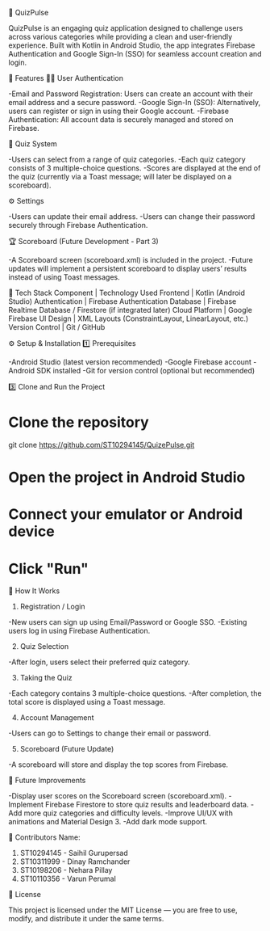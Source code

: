 
📱 QuizPulse

QuizPulse is an engaging quiz application designed to challenge users across various categories while providing a clean and user-friendly experience.
Built with Kotlin in Android Studio, the app integrates Firebase Authentication and Google Sign-In (SSO) for seamless account creation and login.

🚀 Features
🧑‍💻 User Authentication

-Email and Password Registration: Users can create an account with their email address and a secure password.
-Google Sign-In (SSO): Alternatively, users can register or sign in using their Google account.
-Firebase Authentication: All account data is securely managed and stored on Firebase.

🧠 Quiz System

-Users can select from a range of quiz categories.
-Each quiz category consists of 3 multiple-choice questions.
-Scores are displayed at the end of the quiz (currently via a Toast message; will later be displayed on a scoreboard).

⚙️ Settings

-Users can update their email address.
-Users can change their password securely through Firebase Authentication.

🏆 Scoreboard (Future Development - Part 3)

-A Scoreboard screen (scoreboard.xml) is included in the project.
-Future updates will implement a persistent scoreboard to display users’ results instead of using Toast messages.

🧩 Tech Stack
Component |	Technology Used
Frontend |	Kotlin (Android Studio)
Authentication | Firebase Authentication
Database |	Firebase Realtime Database / Firestore (if integrated later)
Cloud Platform | Google Firebase
UI Design | XML Layouts (ConstraintLayout, LinearLayout, etc.)
Version Control	| Git / GitHub


⚙️ Setup & Installation
1️⃣ Prerequisites

-Android Studio (latest version recommended)
-Google Firebase account
-Android SDK installed
-Git for version control (optional but recommended)


3️⃣ Clone and Run the Project
# Clone the repository
git clone https://github.com/ST10294145/QuizePulse.git
# Open the project in Android Studio
# Connect your emulator or Android device
# Click "Run"

🧠 How It Works

1. Registration / Login

-New users can sign up using Email/Password or Google SSO.
-Existing users log in using Firebase Authentication.

2. Quiz Selection

-After login, users select their preferred quiz category.

3. Taking the Quiz

-Each category contains 3 multiple-choice questions.
-After completion, the total score is displayed using a Toast message.

4. Account Management

-Users can go to Settings to change their email or password.

5. Scoreboard (Future Update)

-A scoreboard will store and display the top scores from Firebase.

🧪 Future Improvements

-Display user scores on the Scoreboard screen (scoreboard.xml).
-Implement Firebase Firestore to store quiz results and leaderboard data.
-Add more quiz categories and difficulty levels.
-Improve UI/UX with animations and Material Design 3.
-Add dark mode support.

🤝 Contributors
Name:
1. ST10294145 - Saihil Gurupersad
2. ST10311999 - Dinay Ramchander
3. ST10198206 - Nehara Pillay
4. ST10110356 - Varun Perumal



🪪 License

This project is licensed under the MIT License — you are free to use, modify, and distribute it under the same terms.
